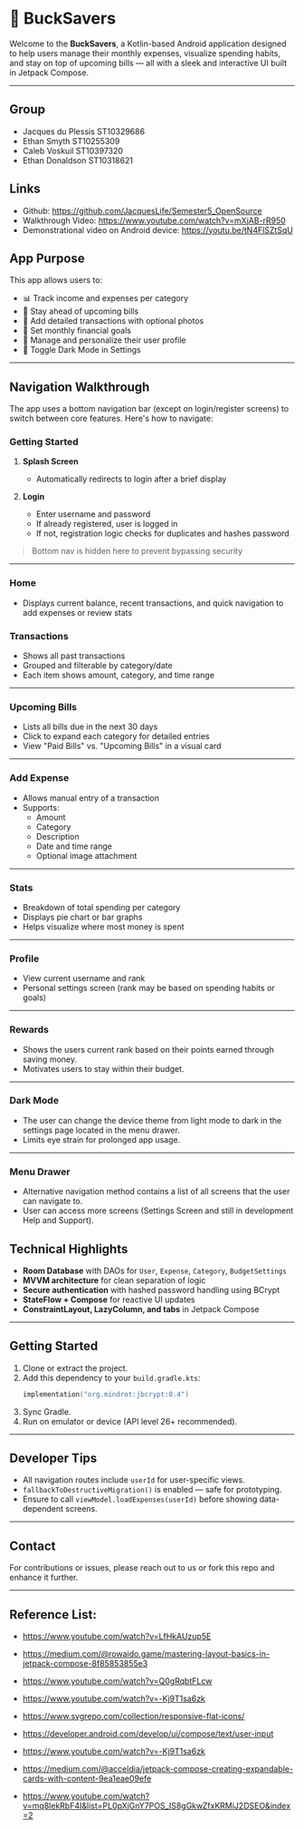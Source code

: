 
# 💸 BuckSavers

Welcome to the **BuckSavers**, a Kotlin-based Android application designed to help users manage their monthly expenses, visualize spending habits, and stay on top of upcoming bills — all with a sleek and interactive UI built in Jetpack Compose.

---

## Group

- Jacques du Plessis ST10329686
- Ethan Smyth ST10255309
- Caleb Voskuil ST10397320
- Ethan Donaldson ST10318621

## Links 

- Github: https://github.com/JacquesLife/Semester5_OpenSource
- Walkthrough Video: https://www.youtube.com/watch?v=mXjAB-rR950
- Demonstrational video on Android device: https://youtu.be/tN4FlSZtSqU

##  App Purpose

This app allows users to:

- 📊 Track income and expenses per category
- 📅 Stay ahead of upcoming bills
- 🧾 Add detailed transactions with optional photos
- 🎯 Set monthly financial goals
- 👤 Manage and personalize their user profile
- 🌙 Toggle Dark Mode in Settings

---

##  Navigation Walkthrough

The app uses a bottom navigation bar (except on login/register screens) to switch between core features. Here's how to navigate:

###  Getting Started

1. **Splash Screen**
   - Automatically redirects to login after a brief display

2. **Login**
   - Enter username and password
   - If already registered, user is logged in
   - If not, registration logic checks for duplicates and hashes password

>  Bottom nav is hidden here to prevent bypassing security

---

###  Home 

- Displays current balance, recent transactions, and quick navigation to add expenses or review stats

### Transactions 

- Shows all past transactions
- Grouped and filterable by category/date
- Each item shows amount, category, and time range

---

###  Upcoming Bills 

- Lists all bills due in the next 30 days
- Click to expand each category for detailed entries
- View "Paid Bills" vs. "Upcoming Bills" in a visual card

---

###  Add Expense 

- Allows manual entry of a transaction
- Supports:
  - Amount
  - Category
  - Description
  - Date and time range
  - Optional image attachment

---

###  Stats 

- Breakdown of total spending per category
- Displays pie chart or bar graphs
- Helps visualize where most money is spent

---

###  Profile 

- View current username and rank
- Personal settings screen (rank may be based on spending habits or goals)

---

###  Rewards

- Shows the users current rank based on their points earned through saving money.
- Motivates users to stay within their budget.

---

### Dark Mode

- The user can change the device theme from light mode to dark in the settings page located in the menu drawer.
- Limits eye strain for prolonged app usage.

--- 

### Menu Drawer

- Alternative navigation method contains a list of all screens that the user can navigate to.
- User can access more screens (Settings Screen and still in development Help and Support).

##  Technical Highlights

- **Room Database** with DAOs for `User`, `Expense`, `Category`, `BudgetSettings`
- **MVVM architecture** for clean separation of logic
- **Secure authentication** with hashed password handling using BCrypt
- **StateFlow + Compose** for reactive UI updates
- **ConstraintLayout, LazyColumn, and tabs** in Jetpack Compose

---

##  Getting Started

1. Clone or extract the project.
2. Add this dependency to your `build.gradle.kts`:
   ```kotlin
   implementation("org.mindrot:jbcrypt:0.4")
   ```
3. Sync Gradle.
4. Run on emulator or device (API level 26+ recommended).

---

##  Developer Tips

- All navigation routes include `userId` for user-specific views.
- `fallbackToDestructiveMigration()` is enabled — safe for prototyping.
- Ensure to call `viewModel.loadExpenses(userId)` before showing data-dependent screens.

---

##  Contact

For contributions or issues, please reach out to us or fork this repo and enhance it further.

---

## Reference List:

- https://www.youtube.com/watch?v=LfHkAUzup5E

- https://medium.com/@rowaido.game/mastering-layout-basics-in-jetpack-compose-8f85853855e3

- https://www.youtube.com/watch?v=Q0gRqbtFLcw

- https://www.youtube.com/watch?v=-Kj9T1sa6zk
  
- https://www.svgrepo.com/collection/responsive-flat-icons/

- https://developer.android.com/develop/ui/compose/text/user-input

- https://www.youtube.com/watch?v=-Kj9T1sa6zk 

- https://medium.com/@acceldia/jetpack-compose-creating-expandable-cards-with-content-9ea1eae09efe

- https://www.youtube.com/watch?v=mq8lekRbF4I&list=PL0pXjGnY7POS_IS8gGkwZfxKRMiJ2DSEO&index=2


